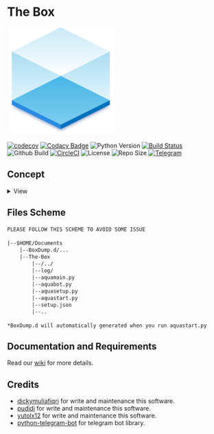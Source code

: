 # The Box
<img width="250" height="250" src=/assests/Logo.png>

[![codecov](https://codecov.io/gh/aquabellus/TheBox/branch/master/graph/badge.svg?token=1SZNUZVRH9)](https://codecov.io/gh/aquabellus/TheBox)
[![Codacy Badge](https://app.codacy.com/project/badge/Grade/9e0893719c944b4b98061f0aec75823d)](https://www.codacy.com/gh/aquabellus/TheBox/dashboard?utm_source=github.com&amp;utm_medium=referral&amp;utm_content=aquabellus/TheBox&amp;utm_campaign=Badge_Grade)
![Python Version](https://img.shields.io/pypi/pyversions/python-telegram-bot?color=yellow&logo=python&logoColor=white)
[![Build Status](https://img.shields.io/travis/com/aquabellus/TheBox?label=travisci&logo=travis)](https://travis-ci.com/aquabellus/TheBox)
![Github Build](https://img.shields.io/github/workflow/status/aquabellus/TheBox/Python%20package?label=github&logo=github)
[![CircleCI](https://img.shields.io/circleci/build/github/aquabellus/TheBox/master?label=circleci&logo=circleci)](https://circleci.com/gh/aquabellus/TheBox)
![License](https://img.shields.io/github/license/aquabellus/TheBox)
![Repo Size](https://img.shields.io/github/repo-size/aquabellus/TheBox?logo=size)
[![Telegram](https://img.shields.io/badge/telegram-Aqua-blue)](https://t.me/aquabellusBot)

## Concept
<details>
    <summary>View</summary>

#### Blueprint
![Blueprint](/assests/Blueprint.png)

#### Flowchart
![Flowchart](/assests/Flowchart.png)

</details>

## Files Scheme
    PLEASE FOLLOW THIS SCHEME TO AVOID SOME ISSUE
    
    |--$HOME/Documents
        |--BoxDump.d/...
        |--The-Box
            |--/../
            |--log/
            |--aquamain.py
            |--aquabot.py
            |--aquasetup.py
            |--aquastart.py
            |--setup.json
            |--..
            
    *BoxDump.d will automatically generated when you run aquastart.py

## Documentation and Requirements
Read our [wiki](https://github.com/aquabellus/TheBox/wiki) for more details.

## Credits
- [dickymuliafiqri](https://github.com/Dicky-MF) for write and maintenance this software.
- [pudidi](https://github.com/pudidi) for write and maintenance this software.
- [yutolx12](https://github.com/yutolx12) for write and maintenance this software.
- [python-telegram-bot](https://github.com/python-telegram-bot/python-telegram-bot) for telegram bot library.
